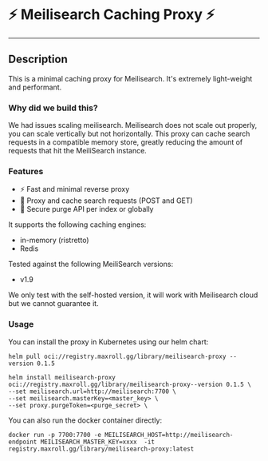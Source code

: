 # :zap: Meilisearch Caching Proxy :zap:
----------------------------

## Description

This is a minimal caching proxy for Meilisearch. It's extremely light-weight and performant.

### Why did we build this?

We had issues scaling meilisearch. Meilisearch does not scale out properly, you can scale vertically but not horizontally.
This proxy can cache search requests in a compatible memory store, greatly reducing the amount of requests that hit the MeiliSearch instance.


### Features

* :zap: Fast and minimal reverse proxy
* :floppy_disk: Proxy and cache search requests (POST and GET)
* :takeout_box: Secure purge API per index or globally

It supports the following caching engines:

* in-memory (ristretto)
* Redis

Tested against the following MeiliSearch versions:
* v1.9

We only test with the self-hosted version, it will work with Meilisearch cloud but we cannot guarantee it.

### Usage

You can install the proxy in Kubernetes using our helm chart:

```
helm pull oci://registry.maxroll.gg/library/meilisearch-proxy --version 0.1.5

helm install meilisearch-proxy oci://registry.maxroll.gg/library/meilisearch-proxy--version 0.1.5 \
--set meilisearch.url=http://meilisearch:7700 \
--set meilisearch.masterKey=<master_key> \
--set proxy.purgeToken=<purge_secret> \
```

You can also run the docker container directly:

```
docker run -p 7700:7700 -e MEILISEARCH_HOST=http://meilisearch-endpoint MEILISEARCH_MASTER_KEY=xxxx  -it registry.maxroll.gg/library/meilisearch-proxy:latest
```
